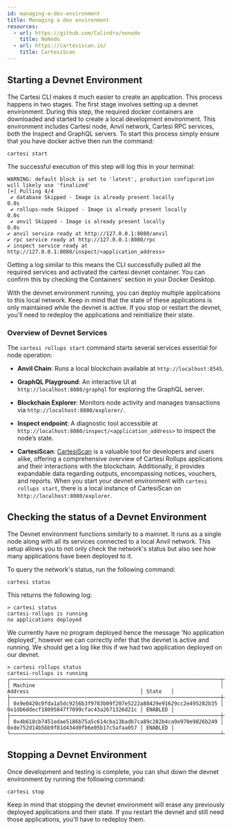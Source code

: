 ```yaml
---
id: managing-a-dev-environment
title: Managing a dev environment
resources:
  - url: https://github.com/Calindra/nonodo
    title: NoNodo
  - url: https://cartesiscan.io/
    title: CartesiScan
---
```


## Starting a Devnet Environment

The Cartesi CLI makes it much easier to create an application. This process happens in two stages. The first stage involves setting up a devnet environment. During this step, the required docker containers are downloaded and started to create a local development environment. This environment includes Cartesi node, Anvil network, Cartesi RPC services, both the Inspect and GraphQL servers. To start this process simply ensure that you have docker active then run the command:

```shell
cartesi start
```

The successful execution of this step will log this in your terminal:

```shell
WARNING: default block is set to 'latest', production configuration will likely use 'finalized'
[+] Pulling 4/4
 ✔ database Skipped - Image is already present locally                                                      0.0s 
 ✔ rollups-node Skipped - Image is already present locally                                                  0.0s 
 ✔ anvil Skipped - Image is already present locally                                                         0.0s 
✔ anvil service ready at http://127.0.0.1:8080/anvil
✔ rpc service ready at http://127.0.0.1:8080/rpc
✔ inspect service ready at http://127.0.0.1:8080/inspect/<application_address>
```

Getting a log similar to this means the CLI successfully pulled all the required services and activated the cartesi devnet container. You can confirm this by checking the Containers' section in your Docker Desktop.

With the devnet environment running, you can deploy multiple applications to this local network. Keep in mind that the state of these applications is only maintained while the devnet is active. If you stop or restart the devnet, you'll need to redeploy the applications and reinitialize their state.

### Overview of Devnet Services

The `cartesi rollups start` command starts several services essential for node operation:

- **Anvil Chain**: Runs a local blockchain available at `http://localhost:8545`.

- **GraphQL Playground**: An interactive UI at `http://localhost:8080/graphql` for exploring the GraphQL server.

- **Blockchain Explorer**: Monitors node activity and manages transactions via `http://localhost:8080/explorer/`.

- **Inspect endpoint**: A diagnostic tool accessible at `http://localhost:8080/inspect/<application_address>` to inspect the node’s state.

- **CartesiScan**: [CartesiScan](https://cartesiscan.io/) is a valuable tool for developers and users alike, offering a comprehensive overview of Cartesi Rollups applications and their interactions with the blockchain. Additionally, it provides expandable data regarding outputs, encompassing notices, vouchers, and reports. When you start your devnet environment with `cartesi rollups start`, there is a local instance of CartesiScan on `http://localhost:8080/explorer`.

## Checking the status of a Devnet Environment

The Devnet environment functions similarly to a mainnet. It runs as a single node along with all its services connected to a local Anvil network. This setup allows you to not only check the network's status but also see how many applications have been deployed to it.

To query the network's status, run the following command:

```shell
cartesi status
```

This returns the following log:

```shell
> cartesi status
cartesi-rollups is running
no applications deployed
```

We currently have no program deployed hence the message 'No application deployed', however we can correctly infer that the devnet is active and running. We should get a log like this if we had two application deployed on our devnet.

```shell
> cartesi rollups status
cartesi-rollups is running
┌────────────────────────────────────────────────────────────────────┬────────────────────────────────────────────┬─────────┐
│ Machine                                                            │ Address                                    │ State   │
├────────────────────────────────────────────────────────────────────┼────────────────────────────────────────────┼─────────┤
│ 0x9e0420c0fda1a5dc9256b3f9783b09f207e5222a88429e91629cc2e495282b35 │ 0x1db6ddecf18095847f7099cfac43a2671326d21c │ ENABLED │
├────────────────────────────────────────────────────────────────────┼────────────────────────────────────────────┼─────────┤
│ 0x4b618cb7451edae5186b75a5c614cba13badb7ca89c282b4ca9e970e9826b249 │ 0xde752d14b5bb9f81d434d0fb6e05b17c5afaa057 │ ENABLED │
└────────────────────────────────────────────────────────────────────┴────────────────────────────────────────────┴─────────┘
```

## Stopping a Devnet Environment

Once development and testing is complete, you can shut down the devnet environment by running the following command:

```shell
cartesi stop
```

Keep in mind that stopping the devnet environment will erase any previously deployed applications and their state. If you restart the devnet and still need those applications, you'll have to redeploy them.
